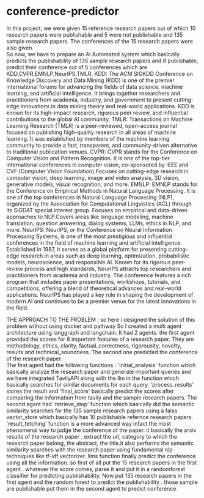 # conference-predictor
In this project, we were given 15 reference research papers out of which 10 research papers were publishable and 5 were not publishable and 135 sample research papers.
The conferences of the 15 research papers were also given.  
So now, we have to prepare an AI Automated system which basically predicts the publishability of 135 sample research papers and if publishable, predict their conference out of 5 conferences which are KDD,CVPR,EMNLP,NeurIPS,TMLR.
KDD: The ACM SIGKDD Conference on Knowledge Discovery and Data Mining (KDD) is one of the premier international forums for advancing the fields of data science, machine learning, and artificial intelligence. It brings together researchers and practitioners from academia, industry, and government to present cutting-edge innovations in data mining theory and real-world applications. KDD is known for its high-impact research, rigorous peer review, and influential contributions to the global AI community.
TMLR: Transactions on Machine Learning Research (TMLR) is a peer-reviewed, open-access journal focused on publishing high-quality research in all areas of machine learning. It was established by members of the machine learning community to provide a fast, transparent, and community-driven alternative to traditional publication venues.
CVPR: CVPR stands for the Conference on Computer Vision and Pattern Recognition. It is one of the top-tier international conferences in computer vision, co-sponsored by IEEE and CVF (Computer Vision Foundation).Focuses on cutting-edge research in computer vision, deep learning, image and video analysis, 3D vision, generative models, visual recognition, and more.
EMNLP: EMNLP stands for the Conference on Empirical Methods in Natural Language Processing. It is one of the top conferences in Natural Language Processing (NLP), organized by the Association for Computational Linguistics (ACL) through its SIGDAT special interest group. Focuses on empirical and data-driven approaches to NLP.Covers areas like language modeling, machine translation, question answering, dialog systems, LLMs, ethics in NLP, and more.
NeurIPS: NeurIPS, or the Conference on Neural Information Processing Systems, is one of the most prestigious and influential conferences in the field of machine learning and artificial intelligence. Established in 1987, it serves as a global platform for presenting cutting-edge research in areas such as deep learning, optimization, probabilistic models, neuroscience, and responsible AI. Known for its rigorous peer-review process and high standards, NeurIPS attracts top researchers and practitioners from academia and industry. The conference features a rich program that includes paper presentations, workshops, tutorials, and competitions, offering a blend of theoretical advances and real-world applications. NeurIPS has played a key role in shaping the development of modern AI and continues to be a premier venue for the latest innovations in the field.


THE APPROACH TO THE PROBLEM : so here i designed the solution of this problem without using docker and pathway
So I created a multi agent architecture using langgraph and langchain.
It had 2 agents. the first agent provided the scores for 8 important features of a research paper. They are methodology, ethics, clarity, factual_correctness, rigorousity, novelty, results and technical_soundness. The second one predicted the conference of the research paper.  
The first agent had the following functions : 'initial_analysis' function which basically analyze the research paper and generate important queries and we have integrated TavilyAPI along with the llm in the function which basically searches for similar documents for each query.
'process_results' stores the result and 'final_score' basically predict the scores after comparing the information from tavily and the sample research papers. 
The second agent had 'retrieve_step' function which basically did the semantic similarity searches for the 135 sample research papers using a faiss vector_store
which basically has 10 publishable refernce research papers. 'result_fetching' function is a more advanced way infact the most phenomenal way to judge the conference of the paper. it basically the arxiv results of the research paper . extract the url, category to which the research paper belong, the abstract, the title.it also performs the semantic similarity searches with the research paper using fundamental nlp techniques like tf-idf vectorizer. llms function finally predict the conference using all the information.
so first of all put the 15 research papers in the first agent . whatever the score comes, parse it and put it in a randomforest classifier for predicting publishability. Now put 135 research papers in the first agent and the random forest to predict the publishability . 
those sample are publishable put them in the second agent to predict conference. 


